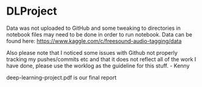 # DLProject

Data was not uploaded to GitHub and some tweaking to directories in notebook files may need to be done in order to run notebook. Data can be found here: https://www.kaggle.com/c/freesound-audio-tagging/data

Also please note that I noticed some issues with Github not properly tracking my pushes/commits etc and that it does not reflect all of the work I have done, please use the worklog as the guideline for this stuff. - Kenny

deep-learning-project.pdf is our final report
